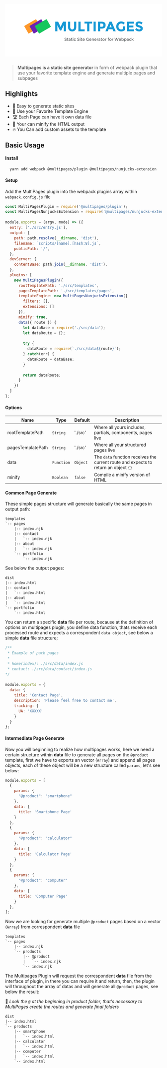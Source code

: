 <h1 align="center">
  <img src="logo.jpg" alt="Multipages" />
</h1>

> **Multipages is a static site generator** in form of webpack plugin that use your favorite  template engine and generate multiple pages and subpages

## Highlights

- :tada: Easy to generate static sites
- :electric_plug: Use your Favorite Template Engine
- :trophy: Each Page can have it own data file
- :microscope: Your can minify the HTML output
- :fire: You Can add custom assets to the template

## Basic Usage

#### Install

```
  yarn add webpack @multipages/plugin @multipages/nunjucks-extension
```

#### Setup

Add the MultiPages plugin into the webpack plugins array within `webpack.config.js` file

```javascript
const MultiPagesPlugin = require('@multipages/plugin');
const MultiPagesNunjucksExtension = require('@multipages/nunjucks-extension')

module.exports = (argv, mode) => ({
  entry: ['./src/entry.js'],
  output: {
    path: path.resolve(__dirname, 'dist'),
    filename: `scripts/[name].[hash:8].js`,
    publicPath: '/',
  },
  devServer: {
    contentBase: path.join(__dirname, 'dist'),
  },
  plugins: [
    new MultiPagesPlugin({
      rootTemplatePath: './src/templates',
      pagesTemplatePath: './src/templates/pages',
      templateEngine: new MultiPagesNunjucksExtension({
        filters: [],
        extensions: []
      }),
      minify: true,
      data({ route }) {
        let dataBase = require('./src/data');
        let dataRoute = {};

        try {
          dataRoute = require(`./src/data${route}`);
        } catch(err) {
          dataRoute = dataBase;
        }

        return dataRoute;
      }
    })
  ]
};
```

#### Options

| Name              | Type       | Default  | Description                                                                         |
| ----------------- | ---------- | -------- | ----------------------------------------------------------------------------------- |
| rootTemplatePath  | `String`   | './src'  | Where all yours includes, partials, components, pages live                          |
| pagesTemplatePath | `String`   | './src'  | Where all your structured pages live                                                |
| data              | `Function` | `Object` | The `data` function receives the current route and expects to return an object `{}` |
| minify            | `Boolean`  | `false`  | Compile a minify version of HTML                                                    |

#### Common Page Generate

These simple pages structure will generate basically the same pages in output path:

```
templates
`-- pages
    |-- index.njk
    |-- contact
    |   `-- index.njk
    |-- about
    |   `-- index.njk
    `-- portfolio
        `-- index.njk
```

See below the output pages:

```
dist
|-- index.html
|-- contact
|   `-- index.html
|-- about
|   `-- index.html
`-- portfolio
    `-- index.html
```

You can return a specific **data** file per route, because at the definition of options on multipages plugin, you define data function, thats receive each processed route
and expects a correspondent `data object`, see below a simple **data** file structure;

```javascript
/**
 * Example of path pages
 *
 * home(index): ./src/data/index.js
 * contact: ./src/data/contact/index.js
*/

module.exports = {
  data: {
    title: 'Contact Page',
    description: 'Please feel free to contact me',
    tracking: {
      UA: 'XXXXX'
    }
  }
};
```

#### Intermediate Page Generate

Now you will beginning to realize how multipages works, here we need a certain structure within **data** file to generate all pages on the `@product` template,
first we have to exports an vector (`Array`) and append all pages objects, each of these object will be a new structure called `params`, let's see below:

```javascript
module.exports = [
  {
    params: {
      "@product": "smartphone"
    },
    data: {
      title: 'Smartphone Page'
    }
  },
  {
    params: {
      "@product": "calculator"
    },
    data: {
      title: 'Calculator Page'
    }
  },
  {
    params: {
      "@product": "computer"
    },
    data: {
      title: 'Computer Page'
    }
  },
];
```

Now we are looking for generate multiple `@product` pages based on a vector (`Array`) from correspondent **data** file

```
templates
`-- pages
    |-- index.njk
    `-- products
        |-- @product
        |   `-- index.njk
        `-- index.njk
```

The Multipages Plugin will request the correspondent **data** file from the interface of plugin, in there you can require it and return, then, the plugin will throughout the array of datas and will generate all `@product` pages, see below the result:

:red_circle: _Look the `@` at the beginning in product folder, that's necessary to MultiPages create the routes and generate final folders_

```
dist
|-- index.html
`-- products
    |-- smartphone
    |   `-- index.html
    |-- calculator
    |   `-- index.html
    |-- computer
    |   `-- index.html
    `-- index.html
```
